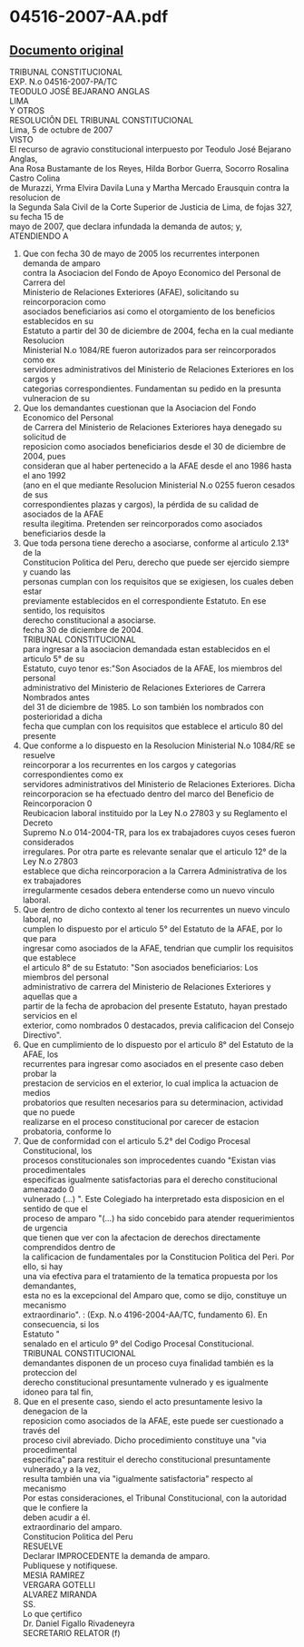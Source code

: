 
04516-2007-AA.pdf
=================
  
[Documento original](https://tc.gob.pe/jurisprudencia/2008/04516-2007-AA.pdf)  
---  
TRIBUNAL CONSTITUCIONAL  
EXP. N.o 04516-2007-PA/TC  
TEODULO JOSÉ BEJARANO ANGLAS  
LIMA  
Y OTROS  
RESOLUCIÔN DEL TRIBUNAL CONSTITUCIONAL  
Lima, 5 de octubre de 2007  
VISTO  
El recurso de agravio constitucional interpuesto por Teodulo José Bejarano Anglas,  
Ana Rosa Bustamante de los Reyes, Hilda Borbor Guerra, Socorro Rosalina Castro Colina  
de Murazzi, Yrma Elvira Davila Luna y Martha Mercado Erausquin contra la resolucion de  
la Segunda Sala Civil de la Corte Superior de Justicia de Lima, de fojas 327, su fecha 15 de  
mayo de 2007, que declara infundada la demanda de autos; y,  
ATENDIENDO A  
1. Que con fecha 30 de mayo de 2005 los recurrentes interponen demanda de amparo  
contra la Asociacion del Fondo de Apoyo Economico del Personal de Carrera del  
Ministerio de Relaciones Exteriores (AFAE), solicitando su reincorporacion como  
asociados beneficiarios asi como el otorgamiento de los beneficios establecidos en su  
Estatuto a partir del 30 de diciembre de 2004, fecha en la cual mediante Resolucion  
Ministerial N.o 1084/RE fueron autorizados para ser reincorporados como ex  
servidores administrativos del Ministerio de Relaciones Exteriores en los cargos y  
categorias correspondientes. Fundamentan su pedido en la presunta vulneracion de su  
2. Que los demandantes cuestionan que la Asociacion del Fondo Economico del Personal  
de Carrera del Ministerio de Relaciones Exteriores haya denegado su solicitud de  
reposicion como asociados beneficiarios desde el 30 de diciembre de 2004, pues  
consideran que al haber pertenecido a la AFAE desde el ano 1986 hasta el ano 1992  
(ano en el que mediante Resolucion Ministerial N.o 0255 fueron cesados de sus  
correspondientes plazas y cargos), la pérdida de su calidad de asociados de la AFAE  
resulta ilegitima. Pretenden ser reincorporados como asociados beneficiarios desde la  
3. Que toda persona tiene derecho a asociarse, conforme al articulo 2.13° de la  
Constitucion Politica del Peru, derecho que puede ser ejercido siempre y cuando las  
personas cumplan con los requisitos que se exigiesen, los cuales deben estar  
previamente establecidos en el correspondiente Estatuto. En ese sentido, los requisitos  
derecho constitucional a asociarse.  
fecha 30 de diciembre de 2004.  
TRIBUNAL CONSTITUCIONAL  
para ingresar a la asociacion demandada estan establecidos en el articulo 5° de su  
Estatuto, cuyo tenor es:"Son Asociados de la AFAE, los miembros del personal  
administrativo del Ministerio de Relaciones Exteriores de Carrera Nombrados antes  
del 31 de diciembre de 1985. Lo son también los nombrados con posterioridad a dicha  
fecha que cumplan con los requisitos que establece el articulo 80 del presente  
4. Que conforme a lo dispuesto en la Resolucion Ministerial N.o 1084/RE se resuelve  
reincorporar a los recurrentes en los cargos y categorias correspondientes como ex  
servidores administrativos del Ministerio de Relaciones Exteriores. Dicha  
reincorporacion se ha efectuado dentro del marco del Beneficio de Reincorporacion 0  
Reubicacion laboral instituido por la Ley N.o 27803 y su Reglamento el Decreto  
Supremo N.o 014-2004-TR, para los ex trabajadores cuyos ceses fueron considerados  
irregulares. Por otra parte es relevante senalar que el articulo 12° de la Ley N.o 27803  
establece que dicha reincorporacion a la Carrera Administrativa de los ex trabajadores  
irregularmente cesados debera entenderse como un nuevo vinculo laboral.  
5. Que dentro de dicho contexto al tener los recurrentes un nuevo vinculo laboral, no  
cumplen lo dispuesto por el articulo 5° del Estatuto de la AFAE, por lo que para  
ingresar como asociados de la AFAE, tendrian que cumplir los requisitos que establece  
el articulo 8° de su Estatuto: "Son asociados beneficiarios: Los miembros del personal  
administrativo de carrera del Ministerio de Relaciones Exteriores y aquellas que a  
partir de la fecha de aprobacion del presente Estatuto, hayan prestado servicios en el  
exterior, como nombrados 0 destacados, previa calificacion del Consejo Directivo".  
6. Que en cumplimiento de lo dispuesto por el articulo 8° del Estatuto de la AFAE, los  
recurrentes para ingresar como asociados en el presente caso deben probar la  
prestacion de servicios en el exterior, lo cual implica la actuacion de medios  
probatorios que resulten necesarios para su determinacion, actividad que no puede  
realizarse en el proceso constitucional por carecer de estacion probatoria, conforme lo  
7. Que de conformidad con el articulo 5.2° del Codigo Procesal Constitucional, los  
procesos constitucionales son improcedentes cuando "Existan vias procedimentales  
especificas igualmente satisfactorias para el derecho constitucional amenazado 0  
vulnerado (...) ". Este Colegiado ha interpretado esta disposicion en el sentido de que el  
proceso de amparo "(...) ha sido concebido para atender requerimientos de urgencia  
que tienen que ver con la afectacion de derechos directamente comprendidos dentro de  
la calificacion de fundamentales por la Constitucion Politica del Peri. Por ello, si hay  
una via efectiva para el tratamiento de la tematica propuesta por los demandantes,  
esta no es la excepcional del Amparo que, como se dijo, constituye un mecanismo  
extraordinario". : (Exp. N.o 4196-2004-AA/TC, fundamento 6). En consecuencia, si los  
Estatuto "  
senalado en el articulo 9° del Codigo Procesal Constitucional.  
TRIBUNAL CONSTITUCIONAL  
demandantes disponen de un proceso cuya finalidad también es la proteccion del  
derecho constitucional presuntamente vulnerado y es igualmente idoneo para tal fin,  
8. Que en el presente caso, siendo el acto presuntamente lesivo la denegacion de la  
reposicion como asociados de la AFAE, este puede ser cuestionado a través del  
proceso civil abreviado. Dicho procedimiento constituye una "via procedimental  
especifica" para restituir el derecho constitucional presuntamente vulnerado,y a la vez,  
resulta también una via "igualmente satisfactoria" respecto al mecanismo  
Por estas consideraciones, el Tribunal Constitucional, con la autoridad que le confiere la  
deben acudir a él.  
extraordinario del amparo.  
Constitucion Politica del Peru  
RESUELVE  
Declarar IMPROCEDENTE la demanda de amparo.  
Publiquese y notifiquese.  
MESIA RAMIREZ  
VERGARA GOTELLI  
ALVAREZ MIRANDA  
SS.  
Lo que çertifico  
Dr. Daniel Figallo Rivadeneyra  
SECRETARIO RELATOR (f)